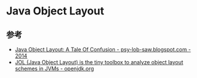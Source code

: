 # Java Object Layout

## 参考
 - [Java Object Layout: A Tale Of Confusion - psy-lob-saw.blogspot.com - 2014](https://psy-lob-saw.blogspot.com/2014/03/java-object-layout-tale-of-confusion.html)
 - [JOL (Java Object Layout) is the tiny toolbox to analyze object layout schemes in JVMs - openjdk.org](https://openjdk.org/projects/code-tools/jol/)
